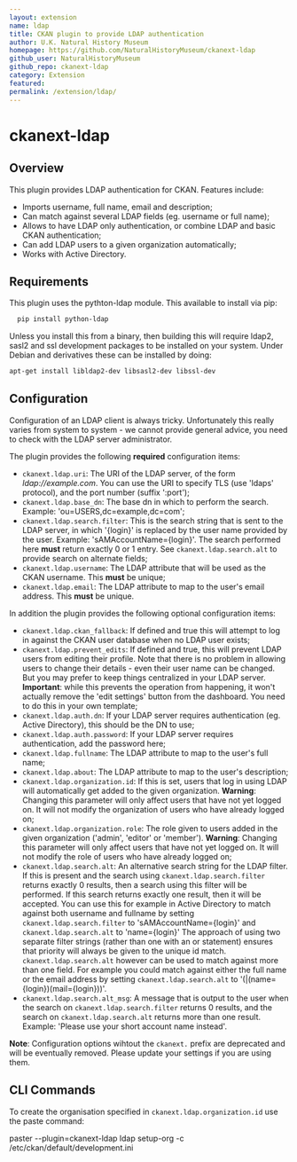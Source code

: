 ```yaml
---
layout: extension
name: ldap
title: CKAN plugin to provide LDAP authentication
author: U.K. Natural History Museum
homepage: https://github.com/NaturalHistoryMuseum/ckanext-ldap
github_user: NaturalHistoryMuseum
github_repo: ckanext-ldap
category: Extension
featured: 
permalink: /extension/ldap/
---
```



ckanext-ldap
============

Overview
--------

This plugin provides LDAP authentication for CKAN. Features include:

- Imports username, full name, email and description;
- Can match against several LDAP fields (eg. username or full name);
- Allows to have LDAP only authentication, or combine LDAP and basic CKAN authentication;
- Can add LDAP users to a given organization automatically;
- Works with Active Directory.

Requirements
------------

This plugin uses the pythton-ldap module. This available to install via pip:

```sh
  pip install python-ldap
```

Unless you install this from a binary, then building this will require ldap2, sasl2 and ssl development packages to be installed on your system. Under Debian and derivatives these can be installed by doing:

```sh
apt-get install libldap2-dev libsasl2-dev libssl-dev
```

Configuration
-------------

Configuration of an LDAP client is always tricky. Unfortunately this really varies from system to system - we cannot provide general advice, you need to check with the LDAP server administrator.

The plugin provides the following **required** configuration items:

- `ckanext.ldap.uri`: The URI of the LDAP server, of the form _ldap://example.com_. You can use the URI to specify TLS (use 'ldaps' protocol), and the port number (suffix ':port');
- `ckanext.ldap.base_dn`: The base dn in which to perform the search. Example: 'ou=USERS,dc=example,dc=com';
- `ckanext.ldap.search.filter`: This is the search string that is sent to the LDAP server, in which '{login}' is replaced by the user name provided by the user. Example: 'sAMAccountName={login}'. The search performed here **must** return exactly 0 or 1 entry. See `ckanext.ldap.search.alt` to provide search on alternate fields;
- `ckanext.ldap.username`: The LDAP attribute that will be used as the CKAN username. This **must** be unique;
- `ckanext.ldap.email`: The LDAP attribute to map to the user's email address. This **must** be unique.

In addition the plugin provides the following optional configuration items:

- `ckanext.ldap.ckan_fallback`: If defined and true this will attempt to log in against the CKAN user database when no LDAP user exists;
- `ckanext.ldap.prevent_edits`: If defined and true, this will prevent LDAP users from editing their profile. Note that there is no problem in allowing users to change their details - even their user name can be changed. But you may prefer to keep things centralized in your LDAP server. **Important**: while this prevents the operation from happening, it won't actually remove the 'edit settings' button from the dashboard. You need to do this in your own template;
- `ckanext.ldap.auth.dn`: If your LDAP server requires authentication (eg. Active Directory), this should be the DN to use;
- `ckanext.ldap.auth.password`: If your LDAP server requires authentication, add the password here;
- `ckanext.ldap.fullname`: The LDAP attribute to map to the user's full name;
- `ckanext.ldap.about`: The LDAP attribute to map to the user's description;
- `ckanext.ldap.organization.id`: If this is set, users that log in using LDAP will automatically get added to the given organization. **Warning**: Changing this parameter will only affect users that have not yet logged on. It will not modify the organization of users who have already logged on;
- `ckanext.ldap.organization.role`: The role given to users added in the given organization ('admin', 'editor' or 'member'). **Warning**: Changing this parameter will only affect users that have not yet logged on. It will not modify the role of users who have already logged on;
- `ckanext.ldap.search.alt`: An alternative search string for the LDAP filter. If this is present and the search using `ckanext.ldap.search.filter` returns exactly 0 results, then a search using this filter will be performed. If this search returns exactly one result, then it will be accepted. You can use this for example in Active Directory to match against both username and fullname by setting `ckanext.ldap.search.filter` to  'sAMAccountName={login}' and `ckanext.ldap.search.alt` to 'name={login}'
                     The approach of using two separate filter strings (rather than one with an or statement) ensures that priority will always be given to the unique id match. `ckanext.ldap.search.alt` however can  be used to match against more than one field. For example you could match against either the full name or the email address by setting `ckanext.ldap.search.alt` to '(|(name={login})(mail={login}))'.
- `ckanext.ldap.search.alt_msg`: A message that is output to the user when the search on `ckanext.ldap.search.filter` returns 0 results, and the search on `ckanext.ldap.search.alt` returns more than one result. Example: 'Please use your short account name instead'.


**Note**: Configuration options wihtout the `ckanext.` prefix are deprecated and will be eventually removed. Please update your settings if you are using them.


CLI Commands
------------

To create the organisation specified in `ckanext.ldap.organization.id` use the paste command:

paster --plugin=ckanext-ldap ldap setup-org -c /etc/ckan/default/development.ini


